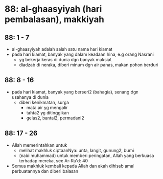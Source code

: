 # 88: al-ghaasyiyah (hari pembalasan), makkiyah

## 88: 1 - 7
* al-ghaasyiyah adalah salah satu nama hari kiamat
* pada hari kiamat, banyak yang dalam keadaan hina, e.g orang Nasrani
  * yg bekerja keras di dunia dgn banyak maksiat
  * diadzab di neraka, diberi minum dgn air panas, makan pohon berduri

## 88: 8 - 16
* pada hari kiamat, banyak yang berseri2 (bahagia), senang dgn usahanya di dunia
  * diberi kenikmatan, surga
    * mata air yg mengalir
    * tahta2 yg ditinggikan
    * gelas2, bantal2, permadani2

## 88: 17 - 26
* Allah memerintahkan untuk
  * melihat makhluk ciptaanNya: unta, langit, gunung2, bumi
  * (nabi muhammad) untuk memberi peringatan, Allah yang berkuasa terhadap mereka,
    see Ar-Ra'd: 40
* Semua makhluk kembali kepada Allah dan akah dihisab amal perbuatannya dan diberi balasan
